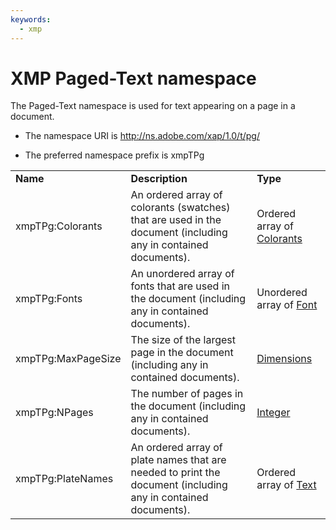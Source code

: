 ```yaml
---
keywords:
  - xmp
---
```


# XMP Paged-Text namespace

The Paged-Text namespace is used for text appearing on a page in a document.

- The namespace URI is http://ns.adobe.com/xap/1.0/t/pg/

- The preferred namespace prefix is xmpTPg

|    |           |    |
|----|-----------|----|
|**Name**|**Description**|**Type**|
|xmpTPg:Colorants|An ordered array of colorants (swatches) that are used in the document (including any in contained documents).  |Ordered array of [Colorants](./XMPDataTypes/Colorants.md)|
|xmpTPg:Fonts|An unordered array of fonts that are used in the document (including any in contained documents).  |Unordered array of [Font](./XMPDataTypes/Font.md)|
|xmpTPg:MaxPageSize|The size of the largest page in the document (including any in contained documents).  |[Dimensions](./XMPDataTypes/Dimensions.md)|
|xmpTPg:NPages|The number of pages in the document (including any in contained documents).  |[Integer](./XMPDataTypes/CoreProperties.md#integer)|
|xmpTPg:PlateNames|An ordered array of plate names that are needed to print the document (including any in contained documents).  |Ordered array of [Text](./XMPDataTypes/CoreProperties.md#text)|
